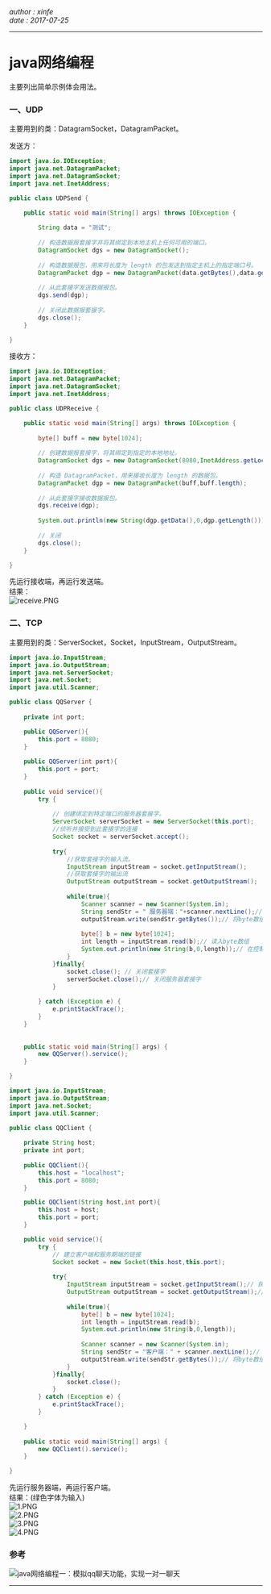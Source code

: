 *author : xinfe*    
*date : 2017-07-25*   
***
# java网络编程
主要列出简单示例体会用法。         

### 一、UDP
主要用到的类：DatagramSocket，DatagramPacket。         

发送方：          
```java
import java.io.IOException;
import java.net.DatagramPacket;
import java.net.DatagramSocket;
import java.net.InetAddress;

public class UDPSend {

    public static void main(String[] args) throws IOException {
        
        String data = "测试";
        
        // 构造数据报套接字并将其绑定到本地主机上任何可用的端口。
        DatagramSocket dgs = new DatagramSocket();
        
        // 构造数据报包，用来将长度为 length 的包发送到指定主机上的指定端口号。
        DatagramPacket dgp = new DatagramPacket(data.getBytes(),data.getBytes().length,InetAddress.getLocalHost(),8080);
        
        // 从此套接字发送数据报包。
        dgs.send(dgp);
        
        // 关闭此数据报套接字。
        dgs.close();
    }

}
```


接收方：          
```java
import java.io.IOException;
import java.net.DatagramPacket;
import java.net.DatagramSocket;
import java.net.InetAddress;

public class UDPReceive {

    public static void main(String[] args) throws IOException {
        
        byte[] buff = new byte[1024];
        
        // 创建数据报套接字，将其绑定到指定的本地地址。
        DatagramSocket dgs = new DatagramSocket(8080,InetAddress.getLocalHost());   
        
        // 构造 DatagramPacket，用来接收长度为 length 的数据包。
        DatagramPacket dgp = new DatagramPacket(buff,buff.length);
        
        // 从此套接字接收数据报包。
        dgs.receive(dgp);
        
        System.out.println(new String(dgp.getData(),0,dgp.getLength()));
        
        // 关闭
        dgs.close();
    }

}

```

先运行接收端，再运行发送端。      
结果：           
![receive.PNG](https://i.loli.net/2017/07/25/5976f745b13c7.png)          

### 二、TCP      
主要用到的类：ServerSocket，Socket，InputStream，OutputStream。     
```java
import java.io.InputStream;
import java.io.OutputStream;
import java.net.ServerSocket;
import java.net.Socket;
import java.util.Scanner;

public class QQServer {
    
    private int port;

    public QQServer(){
        this.port = 8080;
    }
    
    public QQServer(int port){
        this.port = port;
    }   
    
    public void service(){
        try {
            
            // 创建绑定到特定端口的服务器套接字。
            ServerSocket serverSocket = new ServerSocket(this.port);
            //侦听并接受到此套接字的连接
            Socket socket = serverSocket.accept();
            
            try{
                //获取套接字的输入流。
                InputStream inputStream = socket.getInputStream();
                //获取套接字的输出流
                OutputStream outputStream = socket.getOutputStream();
                
                while(true){
                    Scanner scanner = new Scanner(System.in);
                    String sendStr = " 服务器端："+scanner.nextLine();// 获取输入到控制台的内容，将被发送给客户端
                    outputStream.write(sendStr.getBytes());// 将byte数组写入输出流
                    
                    byte[] b = new byte[1024];
                    int length = inputStream.read(b);// 读入byte数组
                    System.out.println(new String(b,0,length));// 在控制台输出
                }
            }finally{
                socket.close(); // 关闭套接字
                serverSocket.close();// 关闭服务器套接字
            }
    
        } catch (Exception e) {
            e.printStackTrace();
        }
    }
    
    
    public static void main(String[] args) {
        new QQServer().service();
    }

}

```


```java
import java.io.InputStream;
import java.io.OutputStream;
import java.net.Socket;
import java.util.Scanner;

public class QQClient {
    
    private String host;
    private int port;
    
    public QQClient(){
        this.host = "localhost";
        this.port = 8080;
    }

    public QQClient(String host,int port){
        this.host = host;
        this.port = port;
    }

    public void service(){
        try {
            // 建立客户端和服务期端的链接
            Socket socket = new Socket(this.host,this.port);
            
            try{
                InputStream inputStream = socket.getInputStream();// 获取套接字的输入流
                OutputStream outputStream = socket.getOutputStream();// // 获取套接字的输出流
                
                while(true){
                    byte[] b = new byte[1024];
                    int length = inputStream.read(b);
                    System.out.println(new String(b,0,length));
                    
                    Scanner scanner = new Scanner(System.in);
                    String sendStr = "客户端：" + scanner.nextLine();// 获取输入到控制台的内容，将被发送给服务器端
                    outputStream.write(sendStr.getBytes());// 将byte数组写入输出流
                }
            }finally{
                socket.close();
            }
        } catch (Exception e) {
            e.printStackTrace();
        }

    }
    
    public static void main(String[] args) {
        new QQClient().service();
    }

}
```

先运行服务器端，再运行客户端。        
结果：(绿色字体为输入)      
![1.PNG](https://i.loli.net/2017/07/25/5976f6929aeec.png)            
![2.PNG](https://i.loli.net/2017/07/25/5976f692c2515.png)        
![3.PNG](https://i.loli.net/2017/07/25/5976f6929ac72.png)         
![4.PNG](https://i.loli.net/2017/07/25/5976f6929ab6c.png)             

### 参考
![ java网络编程一：模拟qq聊天功能，实现一对一聊天 ](http://blog.csdn.net/stefshawn/article/details/6923526)          

***